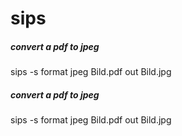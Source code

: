 # sips

##### convert a pdf to jpeg

   sips  -s format jpeg Bild.pdf out Bild.jpg

##### convert a pdf to jpeg

   sips  -s format jpeg Bild.pdf out Bild.jpg
